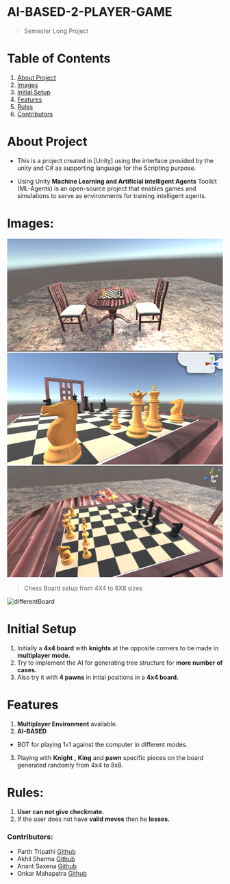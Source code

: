 # AI-BASED-2-PLAYER-GAME
 > Semester Long Project

 # Table of Contents
 1. [About Project](https://github.com/Akhil-Sharma30/AI-BASED-2-PLAYER-GAME#about-project)
 2. [Images](https://github.com/Akhil-Sharma30/AI-BASED-2-PLAYER-GAME#images)
 3. [Initial Setup](https://github.com/Akhil-Sharma30/AI-BASED-2-PLAYER-GAME#initial-setup)
 4. [Features](https://github.com/Akhil-Sharma30/AI-BASED-2-PLAYER-GAME#features)
 5. [Rules](https://github.com/Akhil-Sharma30/AI-BASED-2-PLAYER-GAME#rules)
 6. [Contributors](https://github.com/Akhil-Sharma30/AI-BASED-2-PLAYER-GAME#contributors) 


# About Project 
- This is a project created in [Unity] using the interface provided by the unity and C# as supporting language for the Scripting purpose.

- Using Unity **Machine Learning and Artificial intelligent Agents** Toolkit (ML-Agents) is an open-source project that enables games and simulations to serve as environments for training intelligent agents.

# Images:

![ChessBoard](https://raw.githubusercontent.com/Akhil-Sharma30/AI-BASED-2-PLAYER-GAME/main/images/img1.png)
![BoardAngle1](https://raw.githubusercontent.com/Akhil-Sharma30/AI-BASED-2-PLAYER-GAME/main/images/img2.png)
![BoardAngle2](https://raw.githubusercontent.com/Akhil-Sharma30/AI-BASED-2-PLAYER-GAME/main/images/img3.png)

>Chess Board setup from 4X4 to 8X8 sizes 

![differentBoard](https://cdn.discordapp.com/attachments/892400357815230534/937963848047161395/board_pieces.png)

# Initial Setup 
1. Initially a **4x4 board** with **knights** at the opposite corners to be made in **multiplayer mode.**
2. Try to implement the AI for generating tree structure for **more number of cases.**
3. Also try it with **4 pawns** in intial positions in a **4x4 board.**


# Features 
 1. **Multiplayer Environment** available.  
 2. **AI-BASED** 
  - BOT for playing 1v1 against the computer in different modes.
 3. Playing with **Knight** **,** **King** and **pawn** specific pieces on the board generated randomly from 4x4 to 8x8.

# Rules:
 1. **User can not give checkmate.**
 2. If the user does not have **valid moves** then he **losses.**




### Contributors:
- Parth Tripathi [Github](https://github.com/parthxtripathi)
- Akhil Sharma [Github](https://github.com/Akhil-Sharma30)
- Anant Saxena [Github](https://github.com/anantsaxena09)
- Onkar Mahapatra [Github](https://github.com/Onkar627)

